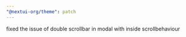 ```yaml
---
"@nextui-org/theme": patch
---
```


fixed the issue of double scrollbar in modal with inside scrollbehaviour
